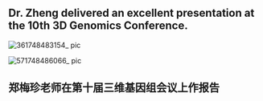 ## Dr. Zheng delivered an excellent presentation at the 10th 3D Genomics Conference.

![361748483154_ pic](https://github.com/user-attachments/assets/b6a20b12-7338-4834-a445-4578cbad1aae)

![571748486066_ pic](https://github.com/user-attachments/assets/81ff5f82-3ba7-4654-b68a-7190475bb938)

## 郑梅珍老师在第十届三维基因组会议上作报告
